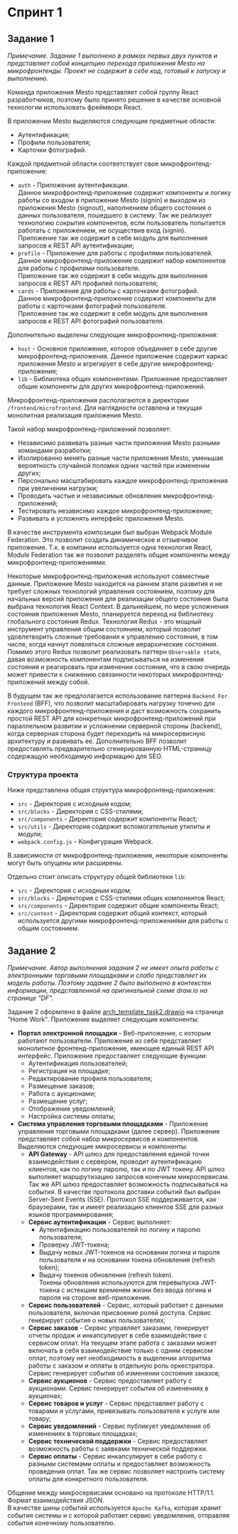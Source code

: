 # Спринт 1

## Задание 1

*Примечание. Задание 1 выполнено в рамках первых двух пунктов и представляет собой концепцию перехода приложения Mesto на микрофронтенды. Проект не содержит в себе код, готовый к запуску и выполнению.*

Команда приложения Mesto представляет собой группу React разработчиков, поэтому было принято решение в качестве основной технологии использовать фреймворк React.

В приложении Mesto выделяются следующие предметные области:

- Аутентификация;
- Профили пользователя;
- Карточки фотографий.

Каждой предметной области соответствует свое микрофронтенд-приложение:

- `auth` - Приложение аутентификации.  
Данное микрофронтенд-приложение содержит компоненты и логику работы со входом в приложение Mesto (signin) и выходом из приложения Mesto (signout), наполнением общего состояния о данных пользователя, пошедшего в систему. Так же реализует технологию сокрытия компонентов, если пользователь попытается работать с приложением, не осуществив вход (signin).  
Приложение так же содержит в себе модуль для выполнения запросов к REST API аутентификации;
- `profile` - Приложение для работы с профилями пользователей.  
Данное микрофронтенд-приложение содержит набор компонентов для работы с профилями пользователя.  
Приложение так же содержит в себе модуль для выполнения запросов к REST API профилей пользователя;
- `cards` - Приложение для работы с карточками фотографий.  
Данное микрофронтенд-приложение содержит компоненты для работы с карточками фотографий пользователя.  
Приложение так же содержит в себе модуль для выполнения запросов к REST API фотографий пользователя.

Дополнительно выделены следующие микрофронтенд-приложения:

- `host` - Основное приложение, которое объединяет в себе другие микрофронтенд-приложения. Данное приложение содержит каркас приложения Mesto и агрегирует в себе другие микрофронтенд-приложения;
- `lib` - Библиотека общих компонентами. Приложение предоставляет общие компоненты для других микрофронтенд-приложений.

Микрофронтенд-приложения располагаются в директории `/frontend/microfrontend`. Для наглядности оставлена и текущая монолитная реализация приложения Mesto.

Такой набор микрофронтенд-приложений позволяет:

- Независимо развивать разные части приложения Mesto разными командами разработки;
- Изолированно менять разные части приложения Mesto, уменьшая вероятность случайной поломки одних частей при изменении других;
- Персонально масштабировать каждое микрофронтенд-приложения при увеличении нагрузки;
- Проводить частые и независимые обновления микрофронтенд-приложений;
- Тестировать независимо каждое микрофронтенд-приложение;
- Развивать и усложнять интерфейс приложения Mesto.

В качестве инструмента композиции был выбран Webpack Module Federation. Это позволит создать динамическое и отзывчивое приложение. Т.к. в компании используется одна технология React, Module Federation так же позволит разделять общие компоненты между микрофронтенд-приложениями.

Некоторые микрофронтенд-приложения используют совместные данные. Приложение Mesto находится на раннем этапе развития и не требует сложных технологий управления состоянием, поэтому для начальных версий приложения для реализации общего состояния была выбрана технология React Context. В дальнейшем, по мере усложнения состояния приложения Mesto, планируется переход на библиотеку глобального состояния Redux. Технология Redux - это мощный инструмент управления общим состоянием, который позволит удовлетворить сложные требования к управлению состояния, в том числе, когда начнут появляться сложные иерархические состояния. Помимо этого Redux позволит реализовать паттерн `Observable state`, давая возможность компонентам подписываться на изменения состояния и реагировать при изменении состояния, что в свою очередь может привести к снижению связанности некоторых микрофронтенд-приложений между собой.

В будущем так же предполагается использование паттерна `Backend For Frontend` (BFF), что позволит масштабировать нагрузку точечно для каждого микрофронтенд-приложения и даст возможность сохранить простой REST API для конкретных микрофронтенд-приложений при параллельном развитии и усложнении серверной стороны (backend), когда серверная сторона будет переходить на микросервисную архитектуру и развивать ее.
Дополнительно BFF позволит предоставлять предварительно сгенерированную HTML-страницу содержащую необходимую информацию для SEO.

### Структура проекта

Ниже представлена общая структура микрофронтенд-приложения:

- `src` - Директория с исходным кодом;
- `src/blocks` - Директория с CSS-стилями;
- `src/components` - Директория содержит компоненты React;
- `src/utils` - Директория содержит вспомогательные утилиты и модули;
- `webpack.config.js` - Конфигурация Webpack.

В зависимости от микрофронтенд-приложения, некоторые компоненты могут быть опущены или расширены.

Отдельно стоит описать структуру общей библиотеки `lib`:

- `src` - Директория с исходным кодом;
- `src/blocks` - Директория с CSS-стилями общих компонентов React;
- `src/components` - Директория содержит общие компоненты React;
- `src/context` - Директория содержит общий контекст, который используется другими микрофронтенд-приложениями для работы с общим состоянием.

## Задание 2

*Примечание. Автор выполнения задания 2 не имеет опыта работы с электронными торговыми площадками и слабо представляет их модель работы. Поэтому задание 2 было выполнено в контекстен информации, представленной на оригинальной схеме draw.io на странице "DF".*

Задание 2 оформлено в файле [arch_template_task2.drawio](arch_template_task2.drawio) на странице "Home Work".
Приложение выделяет следующие компоненты:

- **Портал электронной площадки** - Веб-приложение, с которым работают пользователи. Приложение из себя представляет монолитное фронтенд-приложение, имеющее единый REST API интерфейс. Приложение предоставляет следующие функции:
  - Аутентификация пользователей;
  - Регистрация на площадке;
  - Редактирование профиля пользователя;
  - Размещение заказов;
  - Работа с аукционами;
  - Размещение услуг;
  - Отображение уведомлений;
  - Настройка системы оплаты;
- **Система управления торговыми площадками** - Приложение управления торговыми площадками (далее сервер). Приложение представляет собой набор микросервисов и компонентов. Выделяются следующие микросервисы и компоненты:
  - **API Gateway** - API шлюз для предоставления единой точки взаимодействия с сервером, проводит аутентификацию клиентов, как по логину паролю, так и по JWT токену. API шлюз выполняет маршрутизацию запросов конечным микросервисам. Так же API шлюз предоставляет возможность подписываться на события. В качестве протокола доставки событий был выбран Server-Sent Events (SSE). Протокол SSE поддерживается, как браузерами, так и имеет реализацию клиентов SSE для разных языков программирования;
  - **Сервис аутентификации** - Сервис выполняет:  
    - Аутентификацию пользователей по логину и паролю пользователя;
    - Проверку JWT-токена;  
    - Выдачу новых JWT-токенов на основании логина и пароля пользователя и на основании токена обновления (refresh token);
    - Выдачу токенов обновления (refresh token).  
    Токены обновления используются для перевыпуска JWT-токена с истекшим временем жизни без ввода логина и пароля на стороне веб-приложения.  
  - **Сервис пользователей** - Сервис, который работает с данными пользователя, включая присвоение ролей доступа. Сервис генерирует события о новых пользователях;
  - **Сервис заказов** - Сервис управляет заказами, генерирует отчеты продаж и инкапсулирует в себе взаимодействие с сервисом оплат. На текущем этапе работа с заказами может включать в себя взаимодействие только с одним сервисом оплат, поэтому нет необходимость в выделении алгоритма работы с заказом и оплаты в отдельную роль оркестратора. Сервис генерирует события об изменении состояния заказов;
  - **Сервис аукционов** - Сервис предоставляет работу с аукционами. Сервис генерирует события об изменениях в аукционах;
  - **Сервис товаров и услуг** - Сервис представляет работу с товарами и услугами, привязывать пользователя к услуге или товару;
  - **Сервис уведомлений** - Сервис публикует уведомления об изменениях в торговых площадках;
  - **Сервис технической поддержки** - Сервис предоставляет возможность работы с заявками технической поддержки.
  - **Сервис оплаты** - Сервис инкапсулирует в себе работу с разными системами оплаты и предоставляет возможность проведения оплат. Так же сервис позволяет настроить систему оплаты для конкретного пользователя.

Общение между микросервисами основано на протоколе HTTP/1.1. Формат взаимодействия JSON.  
В качестве шины событий используется `Apache Kafka`, которая хранит события системы и с которой работает сервис уведомления, отправляя события конечному пользователю.

